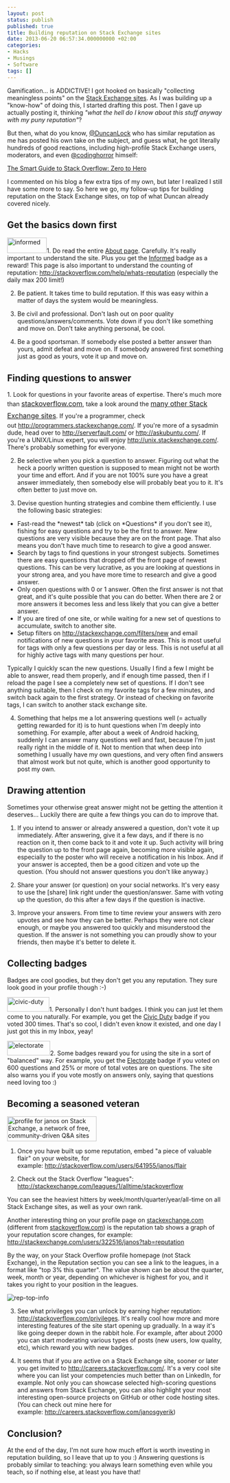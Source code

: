 ```yaml
---
layout: post
status: publish
published: true
title: Building reputation on Stack Exchange sites
date: 2013-06-20 06:57:34.000000000 +02:00
categories:
- Hacks
- Musings
- Software
tags: []
---
```

Gamification... is ADDICTIVE! I got hooked on basically "collecting meaningless points" on the <a href="http://stackexchange.com/sites">Stack Exchange sites</a>. As I was building up a "know-how" of doing this, I started drafting this post. Then I gave up actually posting it, thinking *"what the hell do I know about this stuff anyway with my puny reputation"*?

But then, what do you know, <a href="http://twitter.com/DuncanLock">@DuncanLock</a> who has similar reputation as me has posted his own take on the subject, and guess what, he got literally hundreds of good reactions, including high-profile Stack Exchange users, moderators, and even <a href="http://twitter.com/codinghorror">@codinghorror</a> himself:

<a href="http://duncanlock.net/blog/2013/06/14/the-smart-guide-to-stack-overflow-zero-to-hero/">The Smart Guide to Stack Overflow: Zero to Hero</a>

I commented on his blog a few extra tips of my own, but later I realized I still have some more to say. So here we go, my follow-up tips for building reputation on the Stack Exchange sites, on top of what Duncan already covered nicely.
<h2>Get the basics down first</h2>
<a href="http://stackoverflow.com/help/badges/2600/informed"><img class="alignright size-full wp-image-1005" alt="informed" src="http://www.janosgyerik.com/wp-content/uploads/2013/06/informed.png" width="92" height="36" /></a>1. Do read the entire <a href="http://stackoverflow.com/about">About page</a>. Carefully. It's really important to understand the site. Plus you get the <a href="http://stackoverflow.com/help/badges/2600/informed">Informed</a> badge as a reward! This page is also important to understand the counting of reputation: <a href="http://stackoverflow.com/help/whats-reputation">http://stackoverflow.com/help/whats-reputation</a> (especially the daily max 200 limit!)

2. Be patient. It takes time to build reputation. If this was easy within a matter of days the system would be meaningless.

3. Be civil and professional. Don't lash out on poor quality questions/answers/comments. Vote down if you don't like something and move on. Don't take anything personal, be cool.

4. Be a good sportsman. If somebody else posted a better answer than yours, admit defeat and move on. If somebody answered first something just as good as yours, vote it up and move on.
<h2>Finding questions to answer</h2>
1. Look for questions in your favorite areas of expertise. There's much more than <a style="line-height: 1.714285714; font-size: 1rem;" href="http://stackoverflow.com/">stackoverflow.com</a>, take a look around the <a style="line-height: 1.714285714; font-size: 1rem;" href="http://stackexchange.com/sites">many other Stack Exchange sites</a>. If you're a programmer, check out <a href="http://programmers.stackexchange.com/">http://programmers.stackexchange.com/</a>. If you're more of a sysadmin dude, head over to <a href="http://serverfault.com/">http://serverfault.com/</a> or <a href="http://askubuntu.com/">http://askubuntu.com/</a>. If you're a UNIX/Linux expert, you will enjoy <a href="http://unix.stackexchange.com/">http://unix.stackexchange.com/</a>. There's probably something for everyone.

2. Be selective when you pick a question to answer. Figuring out what the heck a poorly written question is supposed to mean might not be worth your time and effort. And if you are not 100% sure you have a great answer immediately, then somebody else will probably beat you to it. It's often better to just move on.

3. Devise question hunting strategies and combine them efficiently. I use the following basic strategies:
<ul>
	<li>Fast-read the *newest* tab (click on *Questions* if you don't see it), fishing for easy questions and try to be the first to answer. New questions are very visible because they are on the front page. That also means you don't have much time to research to give a good answer.</li>
	<li>Search by tags to find questions in your strongest subjects. Sometimes there are easy questions that dropped off the front page of newest questions. This can be very lucrative, as you are looking at questions in your strong area, and you have more time to research and give a good answer.</li>
	<li>Only open questions with 0 or 1 answer. Often the first answer is not that great, and it's quite possible that you can do better. When there are 2 or more answers it becomes less and less likely that you can give a better answer.</li>
	<li>If you are tired of one site, or while waiting for a new set of questions to accumulate, switch to another site.</li>
	<li>Setup filters on <a href="http://stackexchange.com/filters/new">http://stackexchange.com/filters/new</a> and email notifications of new questions in your favorite areas. This is most useful for tags with only a few questions per day or less. This is not useful at all for highly active tags with many questions per hour.</li>
</ul>
Typically I quickly scan the new questions. Usually I find a few I might be able to answer, read them properly, and if enough time passed, then if I reload the page I see a completely new set of questions. If I don't see anything suitable, then I check on my favorite tags for a few minutes, and switch back again to the first strategy. Or instead of checking on favorite tags, I can switch to another stack exchange site.

4. Something that helps me a lot answering questions well (= actually getting rewarded for it) is to hunt questions when I'm deeply into something. For example, after about a week of Android hacking, suddenly I can answer many questions well and fast, because I'm just really right in the middle of it. Not to mention that when deep into something I usually have my own questions, and very often find answers that almost work but not quite, which is another good opportunity to post my own.
<h2>Drawing attention</h2>
Sometimes your otherwise great answer might not be getting the attention it deserves... Luckily there are quite a few things you can do to improve that.

1. If you intend to answer or already answered a question, don't vote it up immediately. After answering, give it a few days, and if there is no reaction on it, then come back to it and vote it up. Such activity will bring the question up to the front page again, becoming more visible again, especially to the poster who will receive a notification in his Inbox. And if your answer is accepted, then be a good citizen and vote up the question. (You should not answer questions you don't like anyway.)

2. Share your answer (or question) on your social networks. It's very easy to use the [share] link right under the question/answer. Same with voting up the question, do this after a few days if the question is inactive.

3. Improve your answers. From time to time review your answers with zero upvotes and see how they can be better. Perhaps they were not clear enough, or maybe you answered too quickly and misunderstood the question. If the answer is not something you can proudly show to your friends, then maybe it's better to delete it.
<h2>Collecting badges</h2>
Badges are cool goodies, but they don't get you any reputation. They sure look good in your profile though :-)

<a href="http://stackoverflow.com/help/badges/32/civic-duty"><img class="alignright size-full wp-image-1007" alt="civic-duty" src="http://www.janosgyerik.com/wp-content/uploads/2013/06/civic-duty.png" width="98" height="34" /></a>1. Personally I don't hunt badges. I think you can just let them come to you naturally. For example, you get the <a href="http://stackoverflow.com/help/badges/32/civic-duty">Civic Duty</a> badge if you voted 300 times. That's so cool, I didn't even know it existed, and one day I just got this in my Inbox, yeay!

<a href="http://stackoverflow.com/help/badges/155/electorate"><img class="alignright size-full wp-image-1008" alt="electorate" src="http://www.janosgyerik.com/wp-content/uploads/2013/06/electorate.png" width="100" height="34" /></a>2. Some badges reward you for using the site in a sort of "balanced" way. For example, you get the <a href="http://stackoverflow.com/help/badges/155/electorate">Electorate</a> badge if you voted on 600 questions and 25% or more of total votes are on questions. The site also warns you if you vote mostly on answers only, saying that questions need loving too :)
<h2>Becoming a seasoned veteran</h2>
<a href="http://stackexchange.com/users/322516"><img class="alignright" title="profile for janos on Stack Exchange, a network of free, community-driven Q&amp;A sites" alt="profile for janos on Stack Exchange, a network of free, community-driven Q&amp;A sites" src="http://stackexchange.com/users/flair/322516.png" width="208" height="58" /></a>

1. Once you have built up some reputation, embed "a piece of valuable flair" on your website, for example: <a href="http://stackoverflow.com/users/641955/janos/flair">http://stackoverflow.com/users/641955/janos/flair</a>

2. Check out the Stack Overflow "leagues":
<a href="http://stackexchange.com/leagues/1/alltime/stackoverflow">http://stackexchange.com/leagues/1/alltime/stackoverflow</a>

You can see the heaviest hitters by week/month/quarter/year/all-time on all Stack Exchange sites, as well as your own rank.

Another interesting thing on your profile page on <a href="stackexchange.com">stackexchange.com</a> (different from <a href="stackoverflow.com">stackoverflow.com</a>) is the reputation tab shows a graph of your reputation score changes, for example:
<a href="http://stackexchange.com/users/322516/janos?tab=reputation">http://stackexchange.com/users/322516/janos?tab=reputation</a>

By the way, on your Stack Overflow profile homepage (not Stack Exchange), in the Reputation section you can see a link to the leagues, in a format like "top 3% this quarter". The value shown can be about the quarter, week, month or year, depending on whichever is highest for you, and it takes you right to your position in the leagues.

<img class="wp-image-1010 aligncenter" alt="rep-top-info" src="http://www.janosgyerik.com/wp-content/uploads/2013/06/rep-top-info.png" />

3. See what privileges you can unlock by earning higher reputation:
<a href="http://stackoverflow.com/privileges">http://stackoverflow.com/privileges</a>. It's really cool how more and more interesting features of the site start opening up gradually. In a way it's like going deeper down in the rabbit hole. For example, after about 2000 you can start moderating various types of posts (new users, low quality, etc), which reward you with new badges.

4. It seems that if you are active on a Stack Exchange site, sooner or later you get invited to <a href="http://careers.stackoverflow.com/">http://careers.stackoverflow.com/</a>. It's a very cool site where you can list your competencies much better than on LinkedIn, for example. Not only you can showcase selected high-scoring questions and answers from Stack Exchange, you can also highlight your most interesting open-source projects on GitHub or other code hosting sites. (You can check out mine here for example: <a href="http://careers.stackoverflow.com/janosgyerik">http://careers.stackoverflow.com/janosgyerik</a>)
<h2>Conclusion?</h2>
At the end of the day, I'm not sure how much effort is worth investing in reputation building, so I leave that up to you :) Answering questions is probably similar to teaching: you always learn something even while you teach, so if nothing else, at least you have that!
